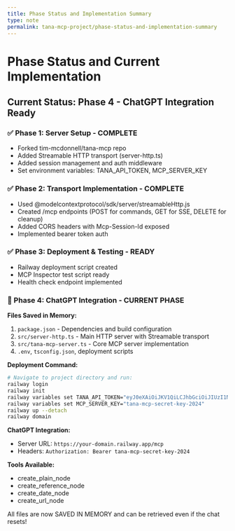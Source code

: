 ```yaml
---
title: Phase Status and Implementation Summary
type: note
permalink: tana-mcp-project/phase-status-and-implementation-summary
---
```


# Phase Status and Current Implementation

## Current Status: Phase 4 - ChatGPT Integration Ready

### ✅ Phase 1: Server Setup - COMPLETE
- Forked tim-mcdonnell/tana-mcp repo
- Added Streamable HTTP transport (server-http.ts)
- Added session management and auth middleware
- Set environment variables: TANA_API_TOKEN, MCP_SERVER_KEY

### ✅ Phase 2: Transport Implementation - COMPLETE
- Used @modelcontextprotocol/sdk/server/streamableHttp.js
- Created /mcp endpoints (POST for commands, GET for SSE, DELETE for cleanup)
- Added CORS headers with Mcp-Session-Id exposed
- Implemented bearer token auth

### ✅ Phase 3: Deployment & Testing - READY
- Railway deployment script created
- MCP Inspector test script ready
- Health check endpoint implemented

### 🎯 Phase 4: ChatGPT Integration - CURRENT PHASE

**Files Saved in Memory:**
1. `package.json` - Dependencies and build configuration
2. `src/server-http.ts` - Main HTTP server with Streamable transport
3. `src/tana-mcp-server.ts` - Core MCP server implementation
4. `.env`, `tsconfig.json`, deployment scripts

**Deployment Command:**
```bash
# Navigate to project directory and run:
railway login
railway init
railway variables set TANA_API_TOKEN="eyJ0eXAiOiJKV1QiLCJhbGciOiJIUzI1NiJ9.eyJmaWxlSWQiOiJnRVpCRlNfaUFBIiwiY3JlYXRlZCI6MTc1MjYwMTEyODY2NCwidG9rZW5JZCI6IkRrVHFabThaR08xUiJ9.nRzWMQweL7aopxXY80sqznKBfJVtdMpBB9F6bDy9JAo"
railway variables set MCP_SERVER_KEY="tana-mcp-secret-key-2024"
railway up --detach
railway domain
```

**ChatGPT Integration:**
- Server URL: `https://your-domain.railway.app/mcp`
- Headers: `Authorization: Bearer tana-mcp-secret-key-2024`

**Tools Available:**
- create_plain_node
- create_reference_node
- create_date_node
- create_url_node

All files are now SAVED IN MEMORY and can be retrieved even if the chat resets!